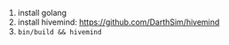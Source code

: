 1. install golang
2. install hivemind: https://github.com/DarthSim/hivemind
3. `bin/build && hivemind`
